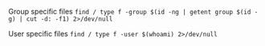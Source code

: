 Group specific files
`find / type f -group $(id -ng | getent group $(id -g) | cut -d: -f1) 2>/dev/null`

User specific files
`find / type f -user $(whoami) 2>/dev/null`